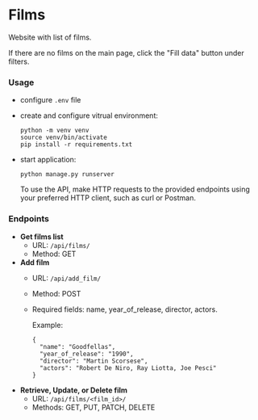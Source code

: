 # Films

Website with list of films.

If there are no films on the main page, click the "Fill data" button under filters.

### Usage
* configure ```.env``` file
* create and configure vitrual environment:
  ```
  python -m venv venv
  source venv/bin/activate
  pip install -r requirements.txt
  ```
* start application:
  ```
  python manage.py runserver
  ```

  To use the API, make HTTP requests to the provided endpoints using your preferred HTTP client, such as curl or Postman.

### Endpoints

* __Get films list__
    * URL: ```/api/films/```
    * Method: GET
* __Add film__
    * URL: ```/api/add_film/```
    * Method: POST
    * Required fields: name, year_of_release, director, actors.

      Example:
      ```
      {
        "name": "Goodfellas",
        "year_of_release": "1990",
        "director": "Martin Scorsese",
        "actors": "Robert De Niro, Ray Liotta, Joe Pesci"
      }
      ```
* __Retrieve, Update, or Delete film__
    * URL: ```/api/films/<film_id>/```
    * Methods: GET, PUT, PATCH, DELETE